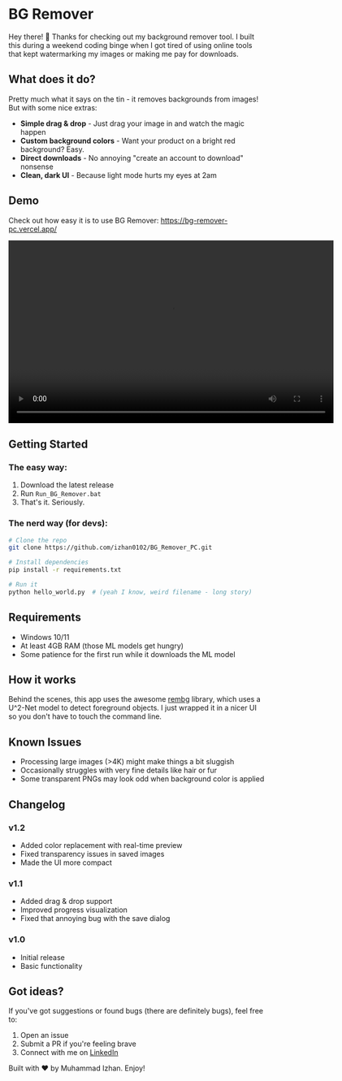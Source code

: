 # BG Remover

Hey there! 👋 Thanks for checking out my background remover tool. I built this during a weekend coding binge when I got tired of using online tools that kept watermarking my images or making me pay for downloads.

## What does it do?

Pretty much what it says on the tin - it removes backgrounds from images! But with some nice extras:

- **Simple drag & drop** - Just drag your image in and watch the magic happen
- **Custom background colors** - Want your product on a bright red background? Easy.
- **Direct downloads** - No annoying "create an account to download" nonsense
- **Clean, dark UI** - Because light mode hurts my eyes at 2am

## Demo

Check out how easy it is to use BG Remover:
https://bg-remover-pc.vercel.app/



<video width="640" height="360" controls>
  <source src="preview.mp4" type="video/mp4">
  Your browser does not support the video tag.
</video>

## Getting Started

### The easy way:

1. Download the latest release
2. Run `Run_BG_Remover.bat`
3. That's it. Seriously.

### The nerd way (for devs):

```bash
# Clone the repo
git clone https://github.com/izhan0102/BG_Remover_PC.git

# Install dependencies
pip install -r requirements.txt

# Run it
python hello_world.py  # (yeah I know, weird filename - long story)
```

## Requirements

- Windows 10/11
- At least 4GB RAM (those ML models get hungry)
- Some patience for the first run while it downloads the ML model

## How it works

Behind the scenes, this app uses the awesome [rembg](https://github.com/danielgatis/rembg) library, which uses a U^2-Net model to detect foreground objects. I just wrapped it in a nicer UI so you don't have to touch the command line.

## Known Issues

- Processing large images (>4K) might make things a bit sluggish
- Occasionally struggles with very fine details like hair or fur
- Some transparent PNGs may look odd when background color is applied

## Changelog

### v1.2
- Added color replacement with real-time preview
- Fixed transparency issues in saved images
- Made the UI more compact

### v1.1
- Added drag & drop support
- Improved progress visualization
- Fixed that annoying bug with the save dialog

### v1.0
- Initial release
- Basic functionality

## Got ideas?

If you've got suggestions or found bugs (there are definitely bugs), feel free to:

1. Open an issue
2. Submit a PR if you're feeling brave
3. Connect with me on [LinkedIn](https://www.linkedin.com/in/muhammad-izhan-a404752a6/)

Built with ❤️ by Muhammad Izhan. Enjoy! 
